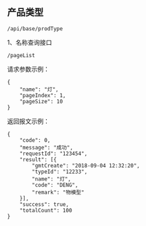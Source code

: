 ## 产品类型

```
/api/base/prodType
```

1、名称查询接口

```
/pageList
```

请求参数示例：

```
{
    "name": "灯",
    "pageIndex": 1,
    "pageSize": 10
}
```

返回报文示例：

```
{
    "code": 0,
    "message": "成功",
    "requestId": "123454",
    "result": [{
        "gmtCreate": "2018-09-04 12:32:20",
        "typeId": "12233",
        "name": "灯",
        "code": "DENG",
        "remark": "物模型"
    }],
    "success": true,
    "totalCount": 100
}
```



